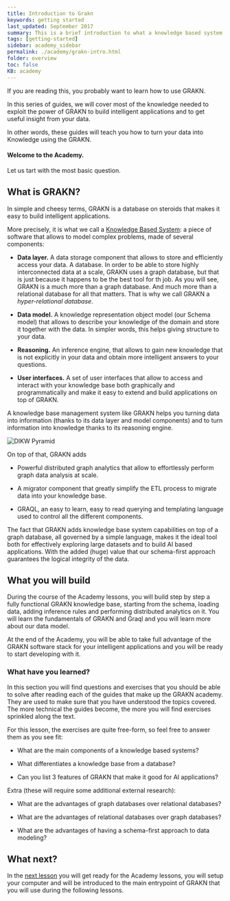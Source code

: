 ```yaml
---
title: Introduction to Grakn
keywords: getting started
last_updated: September 2017
summary: This is a brief introduction to what a knowledge based system is, what is GRAKN and the broad topics that will be covered into the Grakn Academy.
tags: [getting-started]
sidebar: academy_sidebar
permalink: ./academy/grakn-intro.html
folder: overview
toc: false
KB: academy
---
```


If you are reading this, you probably want to learn how to use GRAKN.

In this series of guides, we will cover most of the knowledge needed to exploit the power of GRAKN to build intelligent applications and to get useful insight from your data.

In other words, these guides will teach you how to turn your data into Knowledge using the GRAKN.

#### Welcome to the Academy.


Let us tart with the most basic question.

## What is GRAKN?

In simple and cheesy terms, GRAKN is a database on steroids that makes it easy to build intelligent applications.

More precisely, it is what we call a [Knowledge Based System](https://en.wikipedia.org/wiki/Knowledge-based_systems): a piece of software that allows to model complex problems, made of several components:

  * __Data layer.__ A data storage component that allows to store and efficiently access your data. A database. In order to be able to store highly interconnected data at a scale, GRAKN uses a graph database, but that is just because it happens to be the best tool for th job. As you will see, GRAKN is a much more than a graph database. And much more than a relational database for all that matters. That is why we call GRAKN a _hyper-relational database_.

  * __Data model.__ A knowledge representation object model (our Schema model) that allows to describe your knowledge of the domain and store it together with the data. In simpler words, this helps giving structure to your data.

  * __Reasoning.__ An inference engine, that allows to gain new knowledge that is not explicitly in your data and obtain more intelligent answers to your questions.

  * __User interfaces.__ A set of user interfaces that allow to access and interact with your knowledge base both graphically and programmatically and make it easy to extend and build applications on top of GRAKN.

A knowledge base management system like GRAKN helps you turning data into information (thanks to its data layer and model components) and to turn information into knowledge thanks to its reasoning engine.

  ![DIKW Pyramid](/images/academy/1-welcome/DIKW.svg)

On top of that, GRAKN adds

  * Powerful distributed graph analytics that allow to effortlessly perform graph data analysis at scale.

  * A migrator component that greatly simplify the ETL process to migrate data into your knowledge base.

  * GRAQL, an easy to learn, easy to read querying and templating language used to control all the different components.

The fact that GRAKN adds knowledge base system capabilities on top of a graph database, all governed by a simple language, makes it the ideal tool both for effectively exploring large datasets and to build AI based applications. With the added (huge) value that our schema-first approach guarantees the logical integrity of the data.

## What you will build

During the course of the Academy lessons, you will build step by step a fully functional GRAKN knowledge base, starting from the schema, loading data, adding inference rules and performing distributed analytics on it. You will learn the fundamentals of GRAKN and Graql and you will learn more about our data model.

At the end of the Academy, you will be able to take full advantage of the GRAKN software stack for your intelligent applications and you will be ready to start developing with it.

### What have you learned?
In this section you will find questions and exercises that you should be able to solve after reading each of the guides that make up the GRAKN academy. They are used to make sure that you have understood the topics covered. The more technical the guides become, the more you will find exercises sprinkled along the text.

For this lesson, the exercises are quite free-form, so feel free to answer them as you see fit:

  * What are the main components of a knowledge based systems?

  * What differentiates a knowledge base from a database?

  * Can you list 3 features of GRAKN that make it good for AI applications?

Extra (these will require some additional external research):

  * What are the advantages of graph databases over relational databases?

  * What are the advantages of relational databases over graph databases?

  * What are the advantages of having a schema-first approach to data modeling?

## What next?
In the [next lesson](./setup.html) you will get ready for the Academy lessons, you will setup your computer and will be introduced to the main entrypoint of GRAKN that you will use during the following lessons.

